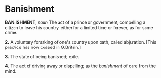 # Banishment

**BAN'ISHMENT**, _noun_ The act of a prince or government, compelling a citizen to leave his country, either for a limited time or forever, as for some crime.

**2.** A voluntary forsaking of one's country upon oath, called abjuration. \[This practice has now ceased in G.Britain.\]

**3.** The state of being banished; exile.

**4.** The act of driving away or dispelling; as the _banishment_ of care from the mind.